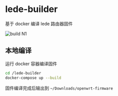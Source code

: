 # lede-builder

基于 docker 编译 lede 路由器固件

![build N1](https://github.com/tvrcgo/lede-builder/workflows/build%20N1/badge.svg?branch=master)

## 本地编译

运行 docker 容器编译固件

```bash
cd /lede-builder
docker-compose up --build
```

固件编译完成后输出到 `~/Downloads/openwrt-firmware`
